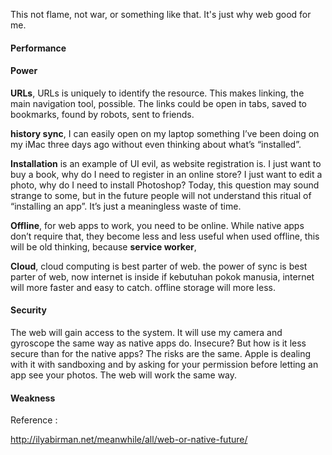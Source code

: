 This not flame, not war, or something like that. It's just why web good for me. 

#### Performance




#### Power

**URLs**, URLs is uniquely to identify the resource. This makes linking, the main navigation tool, possible. The links could be open in tabs, saved to bookmarks, found by robots, sent to friends.

**history sync**, I can easily open on my laptop something I’ve been doing on my iMac three days ago without even thinking about what’s “installed”.

**Installation** is an example of UI evil, as website registration is. I just want to buy a book, why do I need to register in an online store? I just want to edit a photo, why do I need to install Photoshop? Today, this question may sound strange to some, but in the future people will not understand this ritual of “installing an app”. It’s just a meaningless waste of time.

**Offline**, for web apps to work, you need to be online. While native apps don’t require that, they become less and less useful when used offline, this will be old thinking, because **service worker**,

**Cloud**, cloud computing is best parter of web. the power of sync is best parter of web, now internet is inside if kebutuhan pokok manusia, internet will more faster and easy to catch. offline storage will more less.

#### Security

The web will gain access to the system. It will use my camera and gyroscope the same way as native apps do. Insecure? But how is it less secure than for the native apps? The risks are the same. Apple is dealing with it with sandboxing and by asking for your permission before letting an app see your photos. The web will work the same way.


#### Weakness



Reference :

http://ilyabirman.net/meanwhile/all/web-or-native-future/